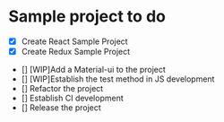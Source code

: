 # Sample project to do
- [x] Create React Sample Project
- [x] Create Redux Sample Project
- [] [WIP]Add a Material-ui to the project
- [] [WIP]Establish the test method in JS development
- [] Refactor the project
- [] Establish CI development
- [] Release the project